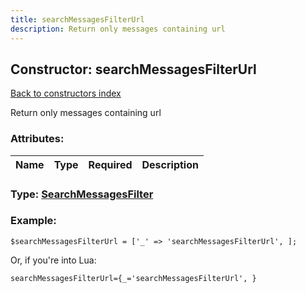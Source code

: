 ```yaml
---
title: searchMessagesFilterUrl
description: Return only messages containing url
---
```

## Constructor: searchMessagesFilterUrl  
[Back to constructors index](index.md)



Return only messages containing url

### Attributes:

| Name     |    Type       | Required | Description |
|----------|:-------------:|:--------:|------------:|



### Type: [SearchMessagesFilter](../types/SearchMessagesFilter.md)


### Example:

```
$searchMessagesFilterUrl = ['_' => 'searchMessagesFilterUrl', ];
```  

Or, if you're into Lua:  


```
searchMessagesFilterUrl={_='searchMessagesFilterUrl', }

```


